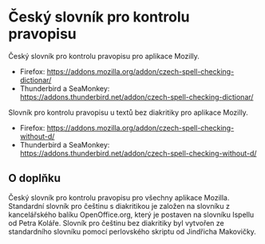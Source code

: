 # Český slovník pro kontrolu pravopisu

Český slovník pro kontrolu pravopisu pro aplikace Mozilly.
- Firefox: https://addons.mozilla.org/addon/czech-spell-checking-dictionar/
- Thunderbird a SeaMonkey: https://addons.thunderbird.net/addon/czech-spell-checking-dictionar/

Slovník pro kontrolu pravopisu u textů bez diakritiky pro aplikace Mozilly.
- Firefox: https://addons.mozilla.org/addon/czech-spell-checking-without-d/
- Thunderbird a SeaMonkey: https://addons.thunderbird.net/addon/czech-spell-checking-without-d/

## O doplňku
Český slovník pro kontrolu pravopisu pro všechny aplikace Mozilla. Standardní slovník pro češtinu s diakritikou je založen na slovníku z kancelářského balíku OpenOffice.org, který je postaven na slovníku Ispellu od Petra Koláře. Slovník pro češtinu bez diakritiky byl vytvořen ze standardního slovníku pomocí perlovského skriptu od Jindřicha Makovičky.
